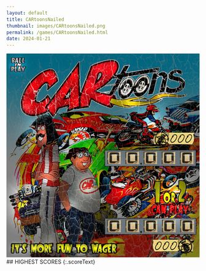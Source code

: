```yaml
---
layout: default
title: CARtoonsNailed
thumbnail: images/CARtoonsNailed.png
permalink: /games/CARtoonsNailed.html
date: 2024-01-21
---
```


<img src="../images/CARtoonsNailed.png" class="gameThumbnail img-fluid mx-auto align-middle">
## HIGHEST SCORES
{:.scoreText}


